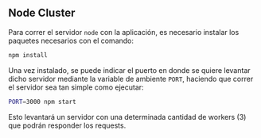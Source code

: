 ## Node Cluster

Para correr el servidor `node` con la aplicación, es necesario instalar los paquetes necesarios con el comando:

```bash
npm install
```

Una vez instalado, se puede indicar el puerto en donde se quiere levantar dicho servidor mediante la variable de ambiente `PORT`, haciendo que correr el servidor sea tan simple como ejecutar:

```bash
PORT=3000 npm start
```

Esto levantará un servidor con una determinada cantidad de workers (3) que podrán responder los requests.